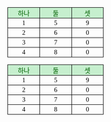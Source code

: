 
<html xmlns:o="urn:schemas-microsoft-com:office:office"
xmlns:x="urn:schemas-microsoft-com:office:excel"
xmlns="http://www.w3.org/TR/REC-html40">

<head>
<meta http-equiv=Content-Type content="text/html; charset=ks_c_5601-1987">
<meta name=ProgId content=Excel.Sheet>
<meta name=Generator content="Microsoft Excel 15">
<link rel=File-List href="SMTP_GetHTML.files/filelist.xml">
<style id="SaveHTML_Styles">
<table
"	{mso-displayed-decimal-separator:""\."";"
"	mso-displayed-thousand-separator:""\"
"	mso-font-charset:129;}"
.xl6318335
"	{padding-top:1px;"
"	padding-right:1px;"
"	padding-left:1px;"
"	mso-ignore:padding;"
"	color:black;"
"	font-size:11.0pt;"
"	font-weight:400;"
"	font-style:normal;"
"	text-decoration:none;"
"	font-family:""맑은 고딕"""
"	mso-font-charset:129;"
"	mso-number-format:General;"
"	text-align:center;"
"	vertical-align:middle;"
"	mso-background-source:auto;"
"	mso-pattern:auto;"
"	white-space:nowrap;}"
.xl6418335
"	{padding-top:1px;"
"	padding-right:1px;"
"	padding-left:1px;"
"	mso-ignore:padding;"
"	color:#006100;"
"	font-size:11.0pt;"
"	font-weight:400;"
"	font-style:normal;"
"	text-decoration:none;"
"	font-family:""맑은 고딕"""
"	mso-font-charset:129;"
"	mso-number-format:General;"
"	text-align:center;"
"	vertical-align:middle;"
"	border:.5pt solid windowtext;"
"	background:#C6EFCE;"
"	mso-pattern:black none;"
"	white-space:nowrap;}"
.xl6518335
"	{padding-top:1px;"
"	padding-right:1px;"
"	padding-left:1px;"
"	mso-ignore:padding;"
"	color:black;"
"	font-size:11.0pt;"
"	font-weight:400;"
"	font-style:normal;"
"	text-decoration:none;"
"	font-family:""맑은 고딕"""
"	mso-font-charset:129;"
"	mso-number-format:General;"
"	text-align:center;"
"	vertical-align:middle;"
"	border:.5pt solid windowtext;"
"	mso-background-source:auto;"
"	mso-pattern:auto;"
"	white-space:nowrap;}"
ruby
"	{ruby-align:left;}"
rt
"	{color:windowtext;"
"	font-size:8.0pt;"
"	font-weight:400;"
"	font-style:normal;"
"	text-decoration:none;"
"	font-family:""맑은 고딕"""
"	mso-font-charset:129;"
"	mso-char-type:none;}"
>
</style>
</head>

<body>
<!--[if !excel]>　　<![endif]-->
<!--다음 내용은 Microsoft Excel의 웹 페이지로 게시 마법사를 사용하여 작성되었습니다.-->
<!--같은 내용의 항목이 다시 게시되면 DIV 태그 사이에 있는 내용이 변경됩니다.-->
<!----------------------------->
<!--Excel의 웹 페이지 마법사로 게시해서 나온 결과의 시작 -->
<!----------------------------->

<div id="SaveHTML_Styles" align=center x:publishsource="Excel">

<table border=0 cellpadding=0 cellspacing=0 width=216 style='border-collapse:
 collapse;table-layout:fixed;width:162pt'>
 <col class=xl6318335 width=72 span=3 style='width:54pt'>
 <tr height=22 style='height:16.5pt'>
  <td height=22 class=xl6418335 width=72 style='height:16.5pt;width:54pt'>하나</td>
  <td class=xl6418335 width=72 style='border-left:none;width:54pt'>둘</td>
  <td class=xl6418335 width=72 style='border-left:none;width:54pt'>셋</td>
 </tr>
 <tr height=22 style='height:16.5pt'>
  <td height=22 class=xl6518335 style='height:16.5pt;border-top:none'>1</td>
  <td class=xl6518335 style='border-top:none;border-left:none'>5</td>
  <td class=xl6518335 style='border-top:none;border-left:none'>9</td>
 </tr>
 <tr height=22 style='height:16.5pt'>
  <td height=22 class=xl6518335 style='height:16.5pt;border-top:none'>2</td>
  <td class=xl6518335 style='border-top:none;border-left:none'>6</td>
  <td class=xl6518335 style='border-top:none;border-left:none'>0</td>
 </tr>
 <tr height=22 style='height:16.5pt'>
  <td height=22 class=xl6518335 style='height:16.5pt;border-top:none'>3</td>
  <td class=xl6518335 style='border-top:none;border-left:none'>7</td>
  <td class=xl6518335 style='border-top:none;border-left:none'>0</td>
 </tr>
 <tr height=22 style='height:16.5pt'>
  <td height=22 class=xl6518335 style='height:16.5pt;border-top:none'>4</td>
  <td class=xl6518335 style='border-top:none;border-left:none'>8</td>
  <td class=xl6518335 style='border-top:none;border-left:none'>0</td>
 </tr>
 <![if supportMisalignedColumns]>
 <tr height=0 style='display:none'>
  <td width=72 style='width:54pt'></td>
  <td width=72 style='width:54pt'></td>
  <td width=72 style='width:54pt'></td>
 </tr>
 <![endif]>
</table>

</div>


<!----------------------------->
<!--Excel의 웹 페이지 마법사로 게시해서 나온 결과의 끝-->
<!----------------------------->
</body>

</html>




<!DOCTYPE html>
<html xmlns:o="urn:schemas-microsoft-com:office:office"
      xmlns:x="urn:schemas-microsoft-com:office:excel"
      xmlns="http://www.w3.org/TR/REC-html40">

<head>
    <meta http-equiv="Content-Type" content="text/html; charset=ks_c_5601-1987">
    <meta name="ProgId" content="Excel.Sheet">
    <meta name="Generator" content="Microsoft Excel 15">
    <link rel="File-List" href="SMTP_GetHTML.files/filelist.xml">
    <style id="SaveHTML_Styles">
        .xl6318335 {
            padding: 1px;
            color: black;
            font-size: 11pt;
            font-family: "맑은 고딕";
            text-align: center;
            vertical-align: middle;
            white-space: nowrap;
        }
        .xl6418335 {
            padding: 1px;
            color: #006100;
            font-size: 11pt;
            font-family: "맑은 고딕";
            text-align: center;
            vertical-align: middle;
            border: .5pt solid windowtext;
            background: #C6EFCE;
            white-space: nowrap;
        }
        .xl6518335 {
            padding: 1px;
            color: black;
            font-size: 11pt;
            font-family: "맑은 고딕";
            text-align: center;
            vertical-align: middle;
            border: .5pt solid windowtext;
            white-space: nowrap;
        }
    </style>
</head>

<body>
    <div id="SaveHTML_Styles" align="center" x:publishsource="Excel">
        <table border="0" cellpadding="0" cellspacing="0" width="216" style="border-collapse: collapse; table-layout: fixed; width: 162pt;">
            <col class="xl6318335" width="72" span="3" style="width: 54pt;">
            <tr height="22">
                <td height="22" class="xl6418335" width="72">하나</td>
                <td class="xl6418335" width="72">둘</td>
                <td class="xl6418335" width="72">셋</td>
            </tr>
            <tr height="22">
                <td height="22" class="xl6518335">1</td>
                <td class="xl6518335">5</td>
                <td class="xl6518335">9</td>
            </tr>
            <tr height="22">
                <td height="22" class="xl6518335">2</td>
                <td class="xl6518335">6</td>
                <td class="xl6518335">0</td>
            </tr>
            <tr height="22">
                <td height="22" class="xl6518335">3</td>
                <td class="xl6518335">7</td>
                <td class="xl6518335">0</td>
            </tr>
            <tr height="22">
                <td height="22" class="xl6518335">4</td>
                <td class="xl6518335">8</td>
                <td class="xl6518335">0</td>
            </tr>
        </table>
    </div>
</body>

</html>
